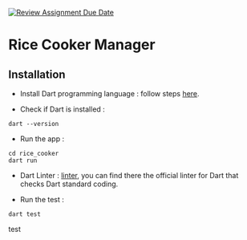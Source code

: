 [![Review Assignment Due Date](https://classroom.github.com/assets/deadline-readme-button-24ddc0f5d75046c5622901739e7c5dd533143b0c8e959d652212380cedb1ea36.svg)](https://classroom.github.com/a/PHq8Kfj_)

# Rice Cooker Manager

## Installation 
- Install Dart programming language : follow steps [here](https://dart.dev/get-dart).

- Check if Dart is installed : 
```
dart --version
```

- Run the app : 
```
cd rice_cooker
dart run
```

- Dart Linter : [linter](https://github.com/dart-lang/linter), you can find there the official linter for Dart that checks Dart standard coding.

- Run the test : 
```
dart test
```
test